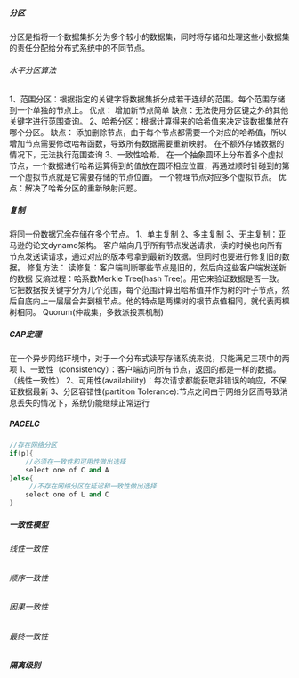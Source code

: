 ##### 分区
分区是指将一个数据集拆分为多个较小的数据集，同时将存储和处理这些小数据集的责任分配给分布式系统中的不同节点。
###### 水平分区算法
1、范围分区：根据指定的关键字将数据集拆分成若干连续的范围。每个范围存储到一个单独的节点上。
优点：
增加新节点简单
缺点：无法使用分区键之外的其他关键字进行范围查询。
2、哈希分区：根据计算得来的哈希值来决定该数据集放在哪个分区。
缺点：
添加删除节点，由于每个节点都需要一个对应的哈希值，所以增加节点需要修改哈希函数，导致所有数据需要重新映射。
在不额外存储数据的情况下，无法执行范围查询
3、一致性哈希。
在一个抽象圆环上分布着多个虚拟节点，一个数据进行哈希运算得到的值放在圆环相应位置，再通过顺时针碰到的第一个虚拟节点就是它需要存储的节点位置。
一个物理节点对应多个虚拟节点。
优点：解决了哈希分区的重新映射问题。
##### 复制
将同一份数据冗余存储在多个节点。
1、单主复制
2、多主复制
3、无主复制：亚马逊的论文dynamo架构。
客户端向几乎所有节点发送请求，读的时候也向所有节点发送读请求，通过对应的版本号拿到最新的数据。但同时也要进行修复旧的数据。
修复方法：
读修复：客户端判断哪些节点是旧的，然后向这些客户端发送新的数据
反熵过程：哈系数Merkle Tree(hash Tree)。用它来验证数据是否一致。它把数据按关键字分为几个范围，每个范围计算出哈希值并作为树的叶子节点，然后自底向上一层层合并到根节点。他的特点是两棵树的根节点值相同，就代表两棵树相同。
Quorum(仲裁集，多数派投票机制)

##### CAP定理
在一个异步网络环境中，对于一个分布式读写存储系统来说，只能满足三项中的两项
1、一致性（consistency）：客户端访问所有节点，返回的都是一样的数据。（线性一致性）
2、可用性(availability)：每次请求都能获取非错误的响应，不保证数据最新
3、分区容错性(partition Tolerance):节点之间由于网络分区而导致消息丢失的情况下，系统仍能继续正常运行

##### PACELC
```cpp
//存在网络分区
if(p){
    //必须在一致性和可用性做出选择
    select one of C and A
}else{
     //不存在网络分区在延迟和一致性做出选择
    select one of L and C
}
```
##### 一致性模型
###### 线性一致性

###### 顺序一致性
###### 因果一致性
###### 最终一致性

##### 隔离级别